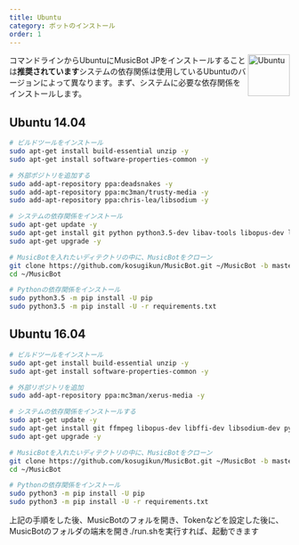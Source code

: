 ```yaml
---
title: Ubuntu
category: ボットのインストール
order: 1
---
```


<img class="doc-img" src="{{ site.baseurl }}/images/ubuntu.png" alt="Ubuntu" style="width: 75px; float: right;"/>

コマンドラインからUbuntuにMusicBot JPをインストールすることは**推奨されています**システムの依存関係は使用しているUbuntuのバージョンによって異なります。まず、システムに必要な依存関係をインストールします。

## Ubuntu 14.04
~~~ bash
# ビルドツールをインストール
sudo apt-get install build-essential unzip -y
sudo apt-get install software-properties-common -y

# 外部ポジトリを追加する
sudo add-apt-repository ppa:deadsnakes -y
sudo add-apt-repository ppa:mc3man/trusty-media -y
sudo add-apt-repository ppa:chris-lea/libsodium -y

# システムの依存関係をインストール
sudo apt-get update -y
sudo apt-get install git python python3.5-dev libav-tools libopus-dev libffi-dev libsodium-dev python3-pip -y
sudo apt-get upgrade -y

# MusicBotを入れたいディテクトリの中に、MusicBotをクローン
git clone https://github.com/kosugikun/MusicBot.git ~/MusicBot -b master
cd ~/MusicBot

# Pythonの依存関係をインストール
sudo python3.5 -m pip install -U pip
sudo python3.5 -m pip install -U -r requirements.txt 
~~~

## Ubuntu 16.04
~~~ bash
# ビルドツールをインストール
sudo apt-get install build-essential unzip -y
sudo apt-get install software-properties-common -y

# 外部リポジトリを追加
sudo add-apt-repository ppa:mc3man/xerus-media -y

# システムの依存関係をインストールする
sudo apt-get update -y
sudo apt-get install git ffmpeg libopus-dev libffi-dev libsodium-dev python3-pip python3-dev -y
sudo apt-get upgrade -y

# MusicBotを入れたいディテクトリの中に、MusicBotをクローン
git clone https://github.com/kosugikun/MusicBot.git ~/MusicBot -b master
cd ~/MusicBot

# Pythonの依存関係をインストール
sudo python3 -m pip install -U pip
sudo python3 -m pip install -U -r requirements.txt 
~~~

上記の手順をした後、MusicBotのフォルを開き、Tokenなどを設定した後に、
MusicBotのフォルダの端末を開き./run.shを実行すれば、起動できます
